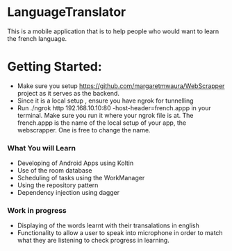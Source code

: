 # LanguageTranslator

This is a mobile application that is to help people who would want to learn the french language. 

# Getting Started:
- Make sure you setup https://github.com/margaretmwaura/WebScrapper project as it serves as the backend.
- Since it is a local setup , ensure you have ngrok for tunnelling
- Run ./ngrok http 192.168.10.10:80 -host-header=french.appp  in your terminal. Make sure you run it where your ngrok file is at. The french.appp is the name
of the local setup of your app, the webscrapper. One is free to change the name.

### What You will Learn
- Developing of Android Apps using Koltin
- Use of the room database
- Scheduling of tasks using the WorkManager
- Using the repository pattern
- Dependency injection using dagger

### Work in progress
- Displaying of the words learnt with their transalations in english
- Functionality to allow a user to speak into microphone in order to match what they are listening to check progress in learning.

